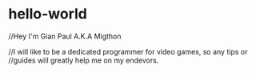 # hello-world

//Hey I'm Gian Paul A.K.A Migthon

//I will like to be a dedicated programmer for video games, so any tips or
//guides will greatly help me on my endevors.
